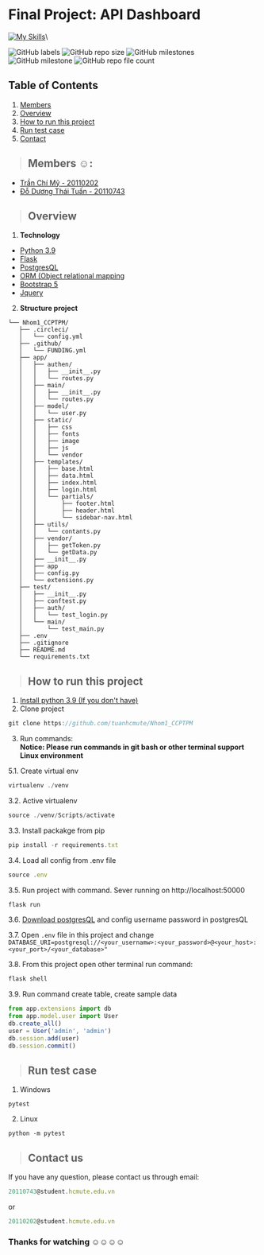 # Final Project: API Dashboard

[![My Skills](https://skillicons.dev/icons?i=py,js,jquery,html,css,flask,github,postman,vscode,stackoverflow)](https://skillicons.dev)\

![GitHub labels](https://img.shields.io/github/labels/tuanhcmute/Nhom1_CCPTPM/documentation)
![GitHub repo size](https://img.shields.io/github/repo-size/tuanhcmute/Nhom1_CCPTPM)
![GitHub milestones](https://img.shields.io/github/milestones/open/tuanhcmute/Nhom1_CCPTPM)
![GitHub milestone](https://img.shields.io/github/milestones/issues-open/tuanhcmute/Nhom1_CCPTPM/1)
![GitHub repo file count](https://img.shields.io/github/directory-file-count/tuanhcmute/Nhom1_CCPTPM)

## Table of Contents

1. [Members](#members)
2. [Overview](#overview)
3. [How to run this project](#run-project)
4. [Run test case](#run-test)
5. [Contact](#contact)

> ## Members :relaxed:: <a name="members"></a>

- [Trần Chí Mỹ - 20110202](https://github.com/mytranchi)
- [Đỗ Dương Thái Tuấn - 20110743](https://github.com/tuanhcmute)

> ## Overview <a name="overview"></a>

1. **Technology**

- [Python 3.9](https://www.python.org/downloads/)
- [Flask](https://flask.palletsprojects.com/en/2.2.x/)
- [PostgresQL](https://www.postgresql.org/docs/)
- [ORM (Object relational mapping](https://flask-sqlalchemy.palletsprojects.com/en/3.0.x/)
- [Bootstrap 5](https://getbootstrap.com/docs/5.0/getting-started/introduction/)
- [Jquery](https://jquery.com/)

2. **Structure project**
 ```
└── Nhom1_CCPTPM/
    ├── .circleci/
    │   └── config.yml
    ├── .github/
    │   └── FUNDING.yml
    ├── app/
    │   ├── authen/
    │   │   ├── __init__.py
    │   │   └── routes.py
    │   ├── main/
    │   │   ├── __init__.py
    │   │   └── routes.py
    │   ├── model/
    │   │   └── user.py
    │   ├── static/
    │   │   ├── css
    │   │   ├── fonts
    │   │   ├── image
    │   │   ├── js
    │   │   └── vendor
    │   ├── templates/
    │   │   ├── base.html
    │   │   ├── data.html
    │   │   ├── index.html
    │   │   ├── login.html
    │   │   └── partials/
    │   │       ├── footer.html
    │   │       ├── header.html
    │   │       └── sidebar-nav.html
    │   ├── utils/
    │   │   └── contants.py
    │   ├── vendor/
    │   │   ├── getToken.py
    │   │   └── getData.py
    │   ├── __init__.py
    │   ├── app
    │   ├── config.py
    │   └── extensions.py
    ├── test/
    │   ├── __init__.py
    │   ├── conftest.py
    │   ├── auth/
    │   │   └── test_login.py
    │   └── main/
    │       └── test_main.py
    ├── .env
    ├── .gitignore
    ├── README.md
    └── requirements.txt
 ```

> ## How to run this project <a name="run-project"></a>

1. [Install python 3.9 (If you don't have)](https://www.python.org/downloads/)
2. Clone project
```js
git clone https://github.com/tuanhcmute/Nhom1_CCPTPM
```
3. Run commands:\
**Notice: Please run commands in git bash or other terminal support Linux environment**
> 
5.1. Create virtual env

```js
virtualenv ./venv
```

3.2. Active virtualenv

```js
source ./venv/Scripts/activate
```

3.3. Install packakge from pip

```js
pip install -r requirements.txt
```

3.4. Load all config from .env file

```js
source .env
```

3.5. Run project with command. Sever running on http://localhost:50000

```js
flask run
```

3.6. [Download postgresQL](https://www.postgresql.org/download/) and config username password in postgresQL

3.7. Open `.env` file in this project and change `DATABASE_URI=postgresql://<your_usernamw>:<your_password>@<your_host>:<your_port>/<your_database>"`

3.8. From this project open other terminal run command:

```js
flask shell
```

3.9. Run command create table, create sample data

```js
from app.extensions import db
from app.model.user import User
db.create_all()
user = User('admin', 'admin')
db.session.add(user)
db.session.commit()
```
> ## Run test case <a name="run-test"></a>
1. Windows
```
pytest
```
2. Linux
```
python -m pytest
```

> ## Contact us <a name="contact"></a>
If you have any question, please contact us through email: 
```js
20110743@student.hcmute.edu.vn
```
or 
```js 
20110202@student.hcmute.edu.vn
```

### Thanks for watching :relaxed::relaxed::relaxed::relaxed:
